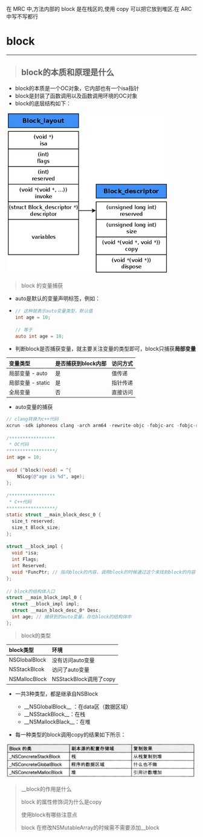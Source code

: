 在 MRC 中,方法内部的 block 是在栈区的,使用 copy 可以把它放到堆区.在 ARC 中写不写都行

# block

---

> ## block的本质和原理是什么

* block的本质是一个OC对象，它内部也有一个isa指针
* block是封装了函数调用以及函数调用环境的OC对象
* block的底层结构如下：

![](/assets/2019112101.png)

> block 的变量捕获

* auto是默认的变量声明标签，例如：
* ```objectivec
  // 这种就表示auto变量类型，默认值
  int age = 10;

  // 等于
  auto int age = 10;
  ```
* 判断block是否捕获变量，就主要关注变量的类型即可，block只捕获**局部变量**

| 变量类型 | 是否捕获到block内部 | 访问方式 |
| :--- | :--- | :--- |
| 局部变量 - auto | 是 | 值传递 |
| 局部变量 - static | 是 | 指针传递 |
| 全局变量 | 否 | 直接访问 |

* auto变量的捕获

```objectivec
// clang转换为c++代码
xcrun -sdk iphoneos clang -arch arm64 -rewrite-objc -fobjc-arc -fobjc-runtime=ios-8.0.0 main.m

/*****************
 * OC代码
******************/
int age = 10;

void (^block)(void) = ^{
    NSLog(@"age is %d", age);
};

/*****************
 * C++代码
******************/
static struct __main_block_desc_0 {
  size_t reserved;
  size_t Block_size;
};

struct __block_impl {
  void *isa;
  int Flags;
  int Reserved;
  void *FuncPtr; // 指向block的内容，调用block的时候通过这个来找到block的内容
};

// block的结构体入口
struct __main_block_impl_0 {
  struct __block_impl impl;
  struct __main_block_desc_0* Desc;
  int age; // 捕获到的auto变量，存在block的结构体中
};
```

> block的类型

| block类型 | 环境 |
| :--- | :--- |
| NSGlobalBlock | 没有访问auto变量 |
| NSStackBlcok | 访问了auto变量 |
| NSMallocBlock | NSStackBlock调用了copy |

* 一共3种类型，都是继承自NSBlock

  * \_\_NSGlobalBlock\_\_ ：在data区（数据区域）
  * \_\_NSStackBlock\_\_：在栈
  * \_\_NSMallockBlack\_\_：在堆

* 每一种类型的block调用copy的结果如下所示：

![](/assets/2019112103.png)

> \_\_block的作用是什么
>
> block 的属性修饰词为什么是copy
>
> 使用block有哪些注意点
>
> block 在修改NSMutableArray的时候需不需要添加\_\_block



